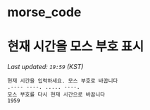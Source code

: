 # morse_code
# 현재 시간을 모스 부호 표시
<!-- MORSE_TIME_START -->
_Last updated: `19:59` (KST)_

```
현재 시간을 입력하세요. 모스 부호로 바꿉니다
.---- ----. ..... ----.
모스 부호를 다시 현재 시간으로 바꿉니다
1959
```
<!-- MORSE_TIME_END -->
